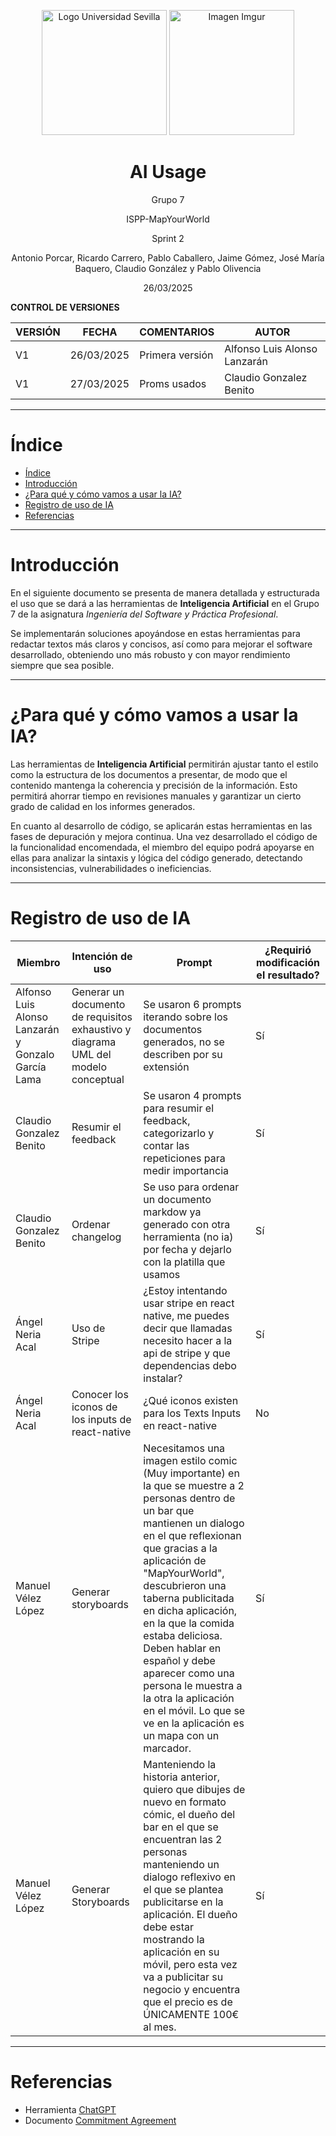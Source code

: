 <p align="center">
  <img src="https://www.ucm.es/al-acmes/file/logo-universidad-sevilla/?ver" alt="Logo Universidad Sevilla" width="200" height="200">
  <img src="https://i.imgur.com/vlzkG4H.png" alt="Imagen Imgur" width="auto" height="200">
</p>

<h1 align="center">AI Usage</h1>

<p align="center">
    Grupo 7
</p>
<p align="center">
    ISPP-MapYourWorld
</p>
<p align="center">
    Sprint 2
</p>
<p align="center">
    Antonio Porcar, Ricardo Carrero, Pablo Caballero, Jaime Gómez, José María Baquero, Claudio González y Pablo Olivencia
</p>
<p align="center">
    26/03/2025
</p>

**CONTROL DE VERSIONES**

| VERSIÓN | FECHA     | COMENTARIOS              | AUTOR              |
|---------|-----------|--------------------------|--------------------|
| V1      | 26/03/2025| Primera versión          | Alfonso Luis Alonso Lanzarán|
| V1      | 27/03/2025| Proms usados         | Claudio Gonzalez Benito|
---

# Índice

- [Índice](#índice)
- [Introducción](#introducción)
- [¿Para qué y cómo vamos a usar la IA?](#para-qué-y-cómo-vamos-a-usar-la-ia)
- [Registro de uso de IA](#registro-de-uso-de-ia)
- [Referencias](#referencias)

---

# Introducción

En el siguiente documento se presenta de manera detallada y estructurada el uso que se dará a las herramientas de **Inteligencia Artificial** en el Grupo 7 de la asignatura *Ingeniería del Software y Práctica Profesional*.

Se implementarán soluciones apoyándose en estas herramientas para redactar textos más claros y concisos, así como para mejorar el software desarrollado, obteniendo uno más robusto y con mayor rendimiento siempre que sea posible.

---

# ¿Para qué y cómo vamos a usar la IA?

Las herramientas de **Inteligencia Artificial** permitirán ajustar tanto el estilo como la estructura de los documentos a presentar, de modo que el contenido mantenga la coherencia y precisión de la información. Esto permitirá ahorrar tiempo en revisiones manuales y garantizar un cierto grado de calidad en los informes generados.

En cuanto al desarrollo de código, se aplicarán estas herramientas en las fases de depuración y mejora continua. Una vez desarrollado el código de la funcionalidad encomendada, el miembro del equipo podrá apoyarse en ellas para analizar la sintaxis y lógica del código generado, detectando inconsistencias, vulnerabilidades o ineficiencias.

---

# Registro de uso de IA


| Miembro | Intención de uso | Prompt              | ¿Requirió modificación el resultado?              |
|---------|-----------|--------------------------|--------------------|
|   Alfonso Luis Alonso Lanzarán y Gonzalo García Lama | Generar un documento de requisitos exhaustivo y diagrama UML del modelo conceptual      | Se usaron 6 prompts iterando sobre los documentos generados, no se describen por su extensión     |  Sí           |
|   Claudio Gonzalez Benito | Resumir el feedback  | Se usaron 4 prompts para  resumir el feedback, categorizarlo y contar las repeticiones para medir importancia   |  Sí           |
|   Claudio Gonzalez Benito | Ordenar changelog  | Se uso para ordenar un documento markdow ya generado con otra herramienta (no ia) por fecha y dejarlo con la platilla que usamos  |  Sí           |
|Ángel Neria Acal| Uso de Stripe | ¿Estoy intentando usar stripe en react native, me puedes decir que llamadas necesito hacer a la api de stripe y que dependencias debo instalar? | Sí
|Ángel Neria Acal| Conocer los iconos de los inputs de react-native| ¿Qué iconos existen para los Texts Inputs en react-native| No
|Manuel Vélez López| Generar storyboards| Necesitamos una imagen estilo comic (Muy importante) en la que se muestre a 2  personas dentro de un bar que mantienen un dialogo en el que reflexionan que gracias a la aplicación de "MapYourWorld", descubrieron una taberna publicitada en dicha aplicación, en la que la comida estaba deliciosa.  Deben hablar en español y debe aparecer como una persona le muestra a la otra la aplicación en el móvil. Lo que se ve en la aplicación es un mapa con un marcador.| Sí
|Manuel Vélez López| Generar Storyboards| Manteniendo la historia anterior, quiero que dibujes de nuevo en formato cómic, el dueño del bar en el que se encuentran las 2 personas manteniendo un dialogo reflexivo en el que se plantea publicitarse en la aplicación. El dueño debe estar mostrando la aplicación en su móvil, pero esta vez va a publicitar su negocio y encuentra que el precio es de ÚNICAMENTE 100€ al mes.| Sí
---

# Referencias


- Herramienta [ChatGPT](https://chatgpt.com/)
- Documento [Commitment Agreement](https://uses0.sharepoint.com/:w:/s/Grupo7ISPP/EUFGat98vcJCnMvGZ59XVxMBkPwpRwgfIKd-jkLpSDAshg?e=qFeslr)

